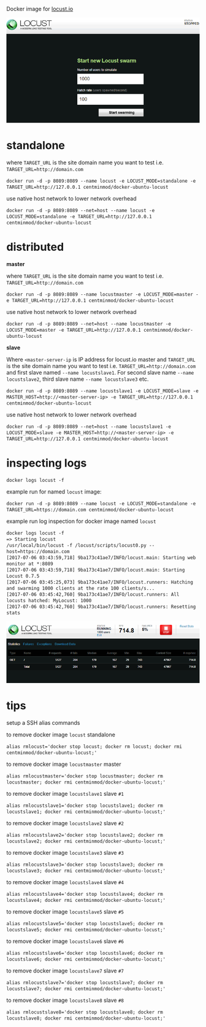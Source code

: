 Docker image for [locust.io](http://locust.io)

![](images/locust-01.png)

# standalone

where `TARGET_URL` is the site domain name you want to test i.e. `TARGET_URL=http://domain.com`

    docker run -d -p 8089:8089 --name locust -e LOCUST_MODE=standalone -e TARGET_URL=http://127.0.0.1 centminmod/docker-ubuntu-locust

use native host network to lower network overhead

    docker run -d -p 8089:8089 --net=host --name locust -e LOCUST_MODE=standalone -e TARGET_URL=http://127.0.0.1 centminmod/docker-ubuntu-locust

# distributed

**master**

where `TARGET_URL` is the site domain name you want to test i.e. `TARGET_URL=http://domain.com`

    docker run -d -p 8089:8089 --name locustmaster -e LOCUST_MODE=master -e TARGET_URL=http://127.0.0.1 centminmod/docker-ubuntu-locust

use native host network to lower network overhead

    docker run -d -p 8089:8089 --net=host --name locustmaster -e LOCUST_MODE=master -e TARGET_URL=http://127.0.0.1 centminmod/docker-ubuntu-locust

**slave**

Where `<master-server-ip` is IP address for locust.io master and `TARGET_URL` is the site domain name you want to test i.e. `TARGET_URL=http://domain.com` and first slave named `--name locustslave1`. For second slave name `--name locustslave2`, third slave name `--name locustslave3` etc.

    docker run -d -p 8089:8089 --name locustslave1 -e LOCUST_MODE=slave -e MASTER_HOST=http://<master-server-ip> -e TARGET_URL=http://127.0.0.1 centminmod/docker-ubuntu-locust

use native host network to lower network overhead

    docker run -d -p 8089:8089 --net=host --name locustslave1 -e LOCUST_MODE=slave -e MASTER_HOST=http://<master-server-ip> -e TARGET_URL=http://127.0.0.1 centminmod/docker-ubuntu-locust

# inspecting logs

    docker logs locust -f

example run for named `locust` image:

    docker run -d -p 8089:8089 --name locust -e LOCUST_MODE=standalone -e TARGET_URL=https://domain.com centminmod/docker-ubuntu-locust

example run log inspection for docker image named `locust`

    docker logs locust -f
    => Starting locust
    /usr/local/bin/locust -f /locust/scripts/locust0.py --host=https://domain.com
    [2017-07-06 03:43:59,718] 9ba173c41ae7/INFO/locust.main: Starting web monitor at *:8089
    [2017-07-06 03:43:59,718] 9ba173c41ae7/INFO/locust.main: Starting Locust 0.7.5
    [2017-07-06 03:45:25,073] 9ba173c41ae7/INFO/locust.runners: Hatching and swarming 1000 clients at the rate 100 clients/s...
    [2017-07-06 03:45:42,760] 9ba173c41ae7/INFO/locust.runners: All locusts hatched: MyLocust: 1000
    [2017-07-06 03:45:42,760] 9ba173c41ae7/INFO/locust.runners: Resetting stats

![](images/locust-02.png)

# tips

setup a SSH alias commands

to remove docker image `locust` standalone

    alias rmlocust='docker stop locust; docker rm locust; docker rmi centminmod/docker-ubuntu-locust;'

to remove docker image `locustmaster` master

    alias rmlocustmaster='docker stop locustmaster; docker rm locustmaster; docker rmi centminmod/docker-ubuntu-locust;'

to remove docker image `locustslave1` slave `#1`

    alias rmlocustslave1='docker stop locustslave1; docker rm locustslave1; docker rmi centminmod/docker-ubuntu-locust;'

to remove docker image `locustslave2` slave `#2`

    alias rmlocustslave2='docker stop locustslave2; docker rm locustslave2; docker rmi centminmod/docker-ubuntu-locust;'

to remove docker image `locustslave3` slave `#3`

    alias rmlocustslave3='docker stop locustslave3; docker rm locustslave3; docker rmi centminmod/docker-ubuntu-locust;'

to remove docker image `locustslave4` slave `#4`

    alias rmlocustslave4='docker stop locustslave4; docker rm locustslave4; docker rmi centminmod/docker-ubuntu-locust;'

to remove docker image `locustslave5` slave `#5`

    alias rmlocustslave5='docker stop locustslave5; docker rm locustslave5; docker rmi centminmod/docker-ubuntu-locust;'

to remove docker image `locustslave6` slave `#6`

    alias rmlocustslave6='docker stop locustslave6; docker rm locustslave6; docker rmi centminmod/docker-ubuntu-locust;'

to remove docker image `locustslave7` slave `#7`

    alias rmlocustslave7='docker stop locustslave7; docker rm locustslave7; docker rmi centminmod/docker-ubuntu-locust;'

to remove docker image `locustslave8` slave `#8`

    alias rmlocustslave8='docker stop locustslave8; docker rm locustslave8; docker rmi centminmod/docker-ubuntu-locust;'
